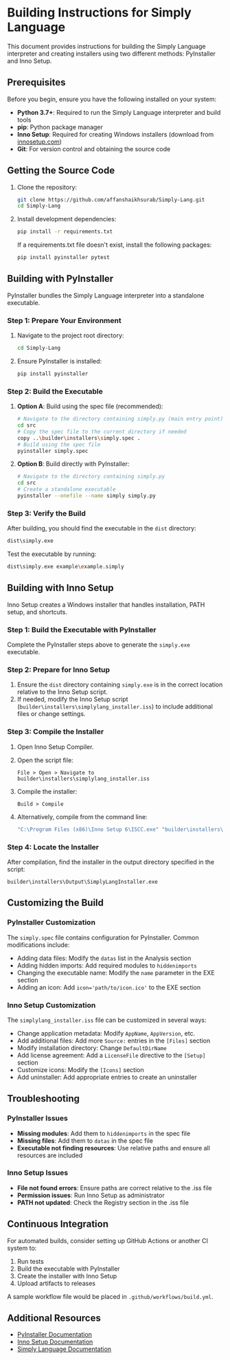 # Building Instructions for Simply Language

This document provides instructions for building the Simply Language interpreter and creating installers using two different methods: PyInstaller and Inno Setup.

## Prerequisites

Before you begin, ensure you have the following installed on your system:

- **Python 3.7+**: Required to run the Simply Language interpreter and build tools
- **pip**: Python package manager
- **Inno Setup**: Required for creating Windows installers (download from [innosetup.com](https://jrsoftware.org/isdl.php))
- **Git**: For version control and obtaining the source code

## Getting the Source Code

1. Clone the repository:

   ```bash
   git clone https://github.com/affanshaikhsurab/Simply-Lang.git
   cd Simply-Lang
   ```
2. Install development dependencies:

   ```bash
   pip install -r requirements.txt
   ```

   If a requirements.txt file doesn't exist, install the following packages:

   ```bash
   pip install pyinstaller pytest
   ```

## Building with PyInstaller

PyInstaller bundles the Simply Language interpreter into a standalone executable.

### Step 1: Prepare Your Environment

1. Navigate to the project root directory:

   ```bash
   cd Simply-Lang
   ```
2. Ensure PyInstaller is installed:

   ```bash
   pip install pyinstaller
   ```

### Step 2: Build the Executable

1. **Option A**: Build using the spec file (recommended):

   ```bash
   # Navigate to the directory containing simply.py (main entry point)
   cd src
   # Copy the spec file to the current directory if needed
   copy ..\builder\installers\simply.spec .
   # Build using the spec file
   pyinstaller simply.spec
   ```
2. **Option B**: Build directly with PyInstaller:

   ```bash
   # Navigate to the directory containing simply.py
   cd src
   # Create a standalone executable
   pyinstaller --onefile --name simply simply.py
   ```

### Step 3: Verify the Build

After building, you should find the executable in the `dist` directory:

```bash
dist\simply.exe
```

Test the executable by running:

```bash
dist\simply.exe example\example.simply
```

## Building with Inno Setup

Inno Setup creates a Windows installer that handles installation, PATH setup, and shortcuts.

### Step 1: Build the Executable with PyInstaller

Complete the PyInstaller steps above to generate the `simply.exe` executable.

### Step 2: Prepare for Inno Setup

1. Ensure the `dist` directory containing `simply.exe` is in the correct location relative to the Inno Setup script.
2. If needed, modify the Inno Setup script (`builder\installers\simplylang_installer.iss`) to include additional files or change settings.

### Step 3: Compile the Installer

1. Open Inno Setup Compiler.
2. Open the script file:

   ```
   File > Open > Navigate to builder\installers\simplylang_installer.iss
   ```
3. Compile the installer:

   ```
   Build > Compile
   ```
4. Alternatively, compile from the command line:

   ```bash
   "C:\Program Files (x86)\Inno Setup 6\ISCC.exe" "builder\installers\simplylang_installer.iss"
   ```

### Step 4: Locate the Installer

After compilation, find the installer in the output directory specified in the script:

```
builder\installers\Output\SimplyLangInstaller.exe
```

## Customizing the Build

### PyInstaller Customization

The `simply.spec` file contains configuration for PyInstaller. Common modifications include:

- Adding data files: Modify the `datas` list in the Analysis section
- Adding hidden imports: Add required modules to `hiddenimports`
- Changing the executable name: Modify the `name` parameter in the EXE section
- Adding an icon: Add `icon='path/to/icon.ico'` to the EXE section

### Inno Setup Customization

The `simplylang_installer.iss` file can be customized in several ways:

- Change application metadata: Modify `AppName`, `AppVersion`, etc.
- Add additional files: Add more `Source:` entries in the `[Files]` section
- Modify installation directory: Change `DefaultDirName`
- Add license agreement: Add a `LicenseFile` directive to the `[Setup]` section
- Customize icons: Modify the `[Icons]` section
- Add uninstaller: Add appropriate entries to create an uninstaller

## Troubleshooting

### PyInstaller Issues

- **Missing modules**: Add them to `hiddenimports` in the spec file
- **Missing files**: Add them to `datas` in the spec file
- **Executable not finding resources**: Use relative paths and ensure all resources are included

### Inno Setup Issues

- **File not found errors**: Ensure paths are correct relative to the .iss file
- **Permission issues**: Run Inno Setup as administrator
- **PATH not updated**: Check the Registry section in the .iss file

## Continuous Integration

For automated builds, consider setting up GitHub Actions or another CI system to:

1. Run tests
2. Build the executable with PyInstaller
3. Create the installer with Inno Setup
4. Upload artifacts to releases

A sample workflow file would be placed in `.github/workflows/build.yml`.

## Additional Resources

- [PyInstaller Documentation](https://pyinstaller.org/en/stable/)
- [Inno Setup Documentation](https://jrsoftware.org/ishelp/)
- [Simply Language Documentation](docs/documentation.md)
